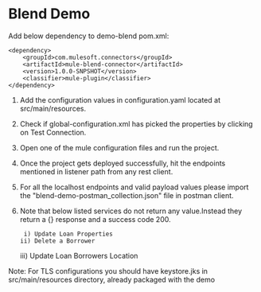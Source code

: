 # Blend Demo


Add below dependency to demo-blend pom.xml:

```
<dependency>
    <groupId>com.mulesoft.connectors</groupId>
    <artifactId>mule-blend-connector</artifactId>
    <version>1.0.0-SNPSHOT</version>
    <classifier>mule-plugin</classifier>
</dependency>
```
1. Add the configuration values in configuration.yaml located at src/main/resources.
2. Check if global-configuration.xml has picked the properties by clicking on Test Connection.
3. Open one of the mule configuration files and run the project.
4. Once the project gets deployed successfully, hit the endpoints mentioned in listener path from any rest client. 
5. For all the localhost endpoints and valid payload values please import the "blend-demo-postman_collection.json" file in postman client.
6. Note that below listed services do not return any value.Instead they return a {} response and a success code 200.
 
        i) Update Loan Properties
	   ii) Delete a Borrower
	  iii) Update Loan Borrowers Location
    

Note: For TLS configurations you should have keystore.jks in src/main/resources directory, already packaged with the demo